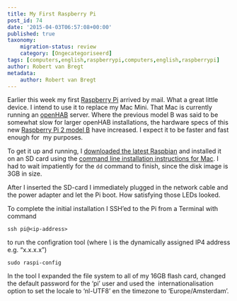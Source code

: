 ```yaml
---
title: My First Raspberry Pi
post_id: 74
date: '2015-04-03T06:57:08+00:00'
published: true
taxonomy:
    migration-status: review
    category: [Ongecategoriseerd]
tags: [computers,english,raspberrypi,computers,english,raspberrypi]
author: Robert van Bregt
metadata:
    author: Robert van Bregt
---
```

Earlier this week my first [Raspberry Pi](http://raspberrypi.org/) arrived by mail. What a great little device. I intend to use it to replace my Mac Mini. That Mac is currently running an [openHAB](http://openhab.org/) server. Where the previous model B was said to be somewhat slow for larger openHAB installations, the hardware specs of this new [Raspberry Pi 2 model B](https://www.raspberrypi.org/products/raspberry-pi-2-model-b/) have increased. I expect it to be faster and fast enough for  my purposes.

To get it up and running, I [downloaded the latest Raspbian](http://downloads.raspberrypi.org/raspbian_latest) and installed it on an SD card using the [command line installation instructions for Mac](http://www.raspberrypi.org/documentation/installation/installing-images/mac.md). I had to wait impatiently for the `dd` command to finish, since the disk image is 3GB in size.

After I inserted the SD-card I immediately plugged in the network cable and the power adapter and let the Pi boot. How satisfying those LEDs looked.

To complete the initial installation I SSH’ed to the Pi from a Terminal with command

 
    ssh pi@<ip-address>


to run the configration tool (where *\\<ip-address>* is the dynamically assigned IP4 address e.g. “x.x.x.x”)

 
    sudo raspi-config


In the tool I expanded the file system to all of my 16GB flash card, changed the default password for the ‘pi’ user and used the  internationalisation option to set the locale to ‘nl-UTF8’ en the timezone to ‘Europe/Amsterdam’.